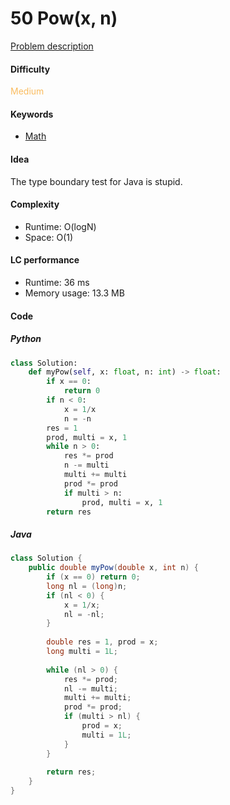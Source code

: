 50 Pow(x, n)
=======================
[Problem description](https://leetcode.com/problems/powx-n/)

#### Difficulty
<span style="color:#FABC60">Medium</span>

#### Keywords
- [Math](../categories/math.md)

#### Idea
The type boundary test for Java is stupid. 

#### Complexity
- Runtime: O(logN)
- Space: O(1)

#### LC performance
- Runtime: 36 ms
- Memory usage: 13.3 MB

#### Code
##### Python
```python
class Solution:
    def myPow(self, x: float, n: int) -> float:
        if x == 0:
            return 0
        if n < 0:
            x = 1/x
            n = -n
        res = 1
        prod, multi = x, 1
        while n > 0:
            res *= prod
            n -= multi
            multi += multi
            prod *= prod
            if multi > n:
                prod, multi = x, 1                
        return res
```

##### Java
```java
class Solution {
    public double myPow(double x, int n) {
        if (x == 0) return 0;
        long nl = (long)n;
        if (nl < 0) {
            x = 1/x;
            nl = -nl;
        }
        
        double res = 1, prod = x;
        long multi = 1L;
        
        while (nl > 0) {
            res *= prod;
            nl -= multi;
            multi += multi;
            prod *= prod;
            if (multi > nl) {
                prod = x;
                multi = 1L;
            }
        }
        
        return res;
    }
}
```
